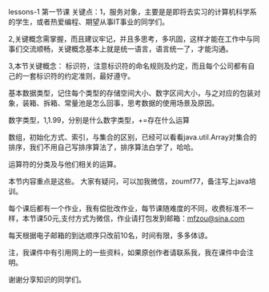 lessons-1
第一节课 关键点：1，服务对象，主要是是即将去实习的计算机科学系的学生，或者热爱编程、期望从事IT事业的同学们。

2,关键概念需掌握，而且建议牢记，并且多思考，多巩固，这样才能在工作中与同事们交流顺畅，关键概念基本上就是统一语言，语言统一了，才能沟通。

3,本节关键概念： 标识符，注意标识符的命名规则及约定，而且每个公司都有自己的一套标识符的约定准则，最好遵守。

基本数据类型，记住每个类型的存储空间大小、数字区间大小，与之对应的包装对象，装箱、拆箱、常量池是怎么回事，思考数据的使用场景及原因。

数字类型，1,1.99，分别是什么数字类型，+=存在什么运算

数组，初始化方式、索引，与集合的区别，已经可以看看java.util.Array对集合的排序，我们不用自己写排序算法了，排序算法白学了，哈哈。

运算符的分类及与他们相关的运算。

本节内容重点是这些。 大家有疑问，可以加我微信，zoumf77，备注写上java培训。

每个课后都有一个作业，我有偿批改作业，每节课随难度的不同，收费标准不一样，本节课50元,支付方式为微信，作业请打包发到邮箱：mfzou@sina.com

每天根据电子邮箱的到达顺序只改前10名，时间有限，多多体谅。

注，我课件中有引用网上的一些资料，如果原创作者请联系我，我在课件中会注明。

谢谢分享知识的同学们。
